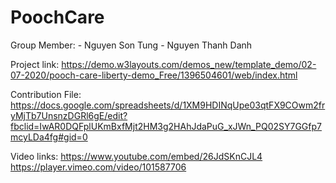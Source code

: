 # PoochCare
Group Member: 
    - Nguyen Son Tung
    - Nguyen Thanh Danh

Project link: 
    https://demo.w3layouts.com/demos_new/template_demo/02-07-2020/pooch-care-liberty-demo_Free/1396504601/web/index.html

Contribution File: 
    https://docs.google.com/spreadsheets/d/1XM9HDINqUpe03qtFX9COwm2fryMjTb7UnsnzDGRl6gE/edit?fbclid=IwAR0DQFplUKmBxfMjt2HM3g2HAhJdaPuG_xJWn_PQ02SY7GGfp7mcyLDa4fg#gid=0

Video links:
    https://www.youtube.com/embed/26JdSKnCJL4
    https://player.vimeo.com/video/101587706

